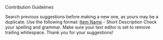   Contribution Guidelines

Search previous suggestions before making a new one, as yours may be a duplicate.
Use the following format: [Item Name](link) - Short Description
Check your spelling and grammar.
Make sure your text editor is set to remove trailing whitespace.
Thank you for your suggestions!

